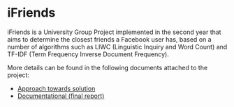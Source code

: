 # iFriends

iFriends is a University Group Project implemented in the second year that aims to determine the closest friends a Facebook user has, based on a number of algorithms such as LIWC (Linguistic Inquiry and Word Count) and TF-IDF (Term Frequency Inverse Document Frequency).

More details can be found in the following documents attached to the project:

* [Approach towards solution](https://github.com/hodorogandrei/ifriends/blob/master/Approach%20towards%20solution.pdf)
* [Documentational (final report)](https://github.com/hodorogandrei/ifriends/blob/master/Documentation.pdf)
